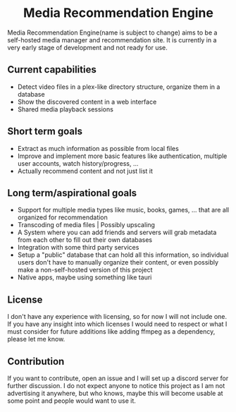 <h1 align="center">Media Recommendation Engine</h1>

Media Recommendation Engine(name is subject to change) aims to be a self-hosted media manager and recommendation site. It is currently in a very early stage of development and not ready for use.

## Current capabilities

- Detect video files in a plex-like directory structure, organize them in a database
- Show the discovered content in a web interface
- Shared media playback sessions

## Short term goals

- Extract as much information as possible from local files
- Improve and implement more basic features like authentication, multiple user accounts, watch history/progress, ...
- Actually recommend content and not just list it

## Long term/aspirational goals

- Support for multiple media types like music, books, games, ... that are all organized for recommendation
- Transcoding of media files | Possibly upscaling
- A System where you can add friends and servers will grab metadata from each other to fill out their own databases
- Integration with some third party services
- Setup a "public" database that can hold all this information, so individual users don't have to manually organize their content, or even possibly make a non-self-hosted version of this project
- Native apps, maybe using something like tauri

## License

I don't have any experience with licensing, so for now I will not include one. If you have any insight into which licenses I would need to respect or what I must consider for future additions like adding ffmpeg as a dependency, please let me know.

## Contribution

If you want to contribute, open an issue and I will set up a discord server for further discussion. I do not expect anyone to notice this project as I am not advertising it anywhere, but who knows, maybe this will become usable at some point and people would want to use it.
